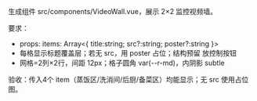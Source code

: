 生成组件 src/components/VideoWall.vue，展示 2×2 监控视频墙。

要求：
- props: items: Array<{ title:string; src?:string; poster?:string }>
- 每格显示标题覆盖层；若无 src，用 poster 占位；结构预留 <slot name="toolbar"> 放控制按钮
- 网格=2列×2行，间距 12px；格子圆角 var(--r-md)，内阴影 subtle

验收：传入4个 item（蒸饭区/洗消间/后厨/备菜区）均能显示；无 src 使用占位图。
